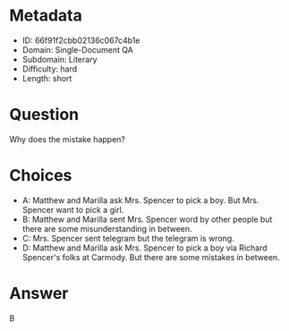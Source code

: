 # Metadata

- ID: 66f91f2cbb02136c067c4b1e
- Domain: Single-Document QA
- Subdomain: Literary
- Difficulty: hard
- Length: short

# Question

Why does the mistake happen?

# Choices

- A: Matthew and Marilla ask Mrs. Spencer to pick a boy. But Mrs. Spencer want to pick a girl.
- B: Matthew and Marilla sent Mrs. Spencer word by other people but there are some misunderstanding in between.
- C: Mrs. Spencer sent telegram but the telegram is wrong.
- D: Matthew and Marilla ask Mrs. Spencer to pick a boy via Richard Spencer's folks at Carmody. But there are some mistakes in between.

# Answer

B

